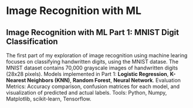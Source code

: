 # Image Recognition with ML
## Image Recognition with ML Part 1: MNIST Digit Classification
The first part of my exploration of image recognition using machine learing focuses on classifying handwritten digits, using the MNIST datase. The MNIST dataset contains 70,000 grayscale images of handwritten digits (28x28 pixels). Models implemented in Part 1: **Logistic Regression**, **K-Nearest Neighbors (KNN)**, **Random Forest**, **Neural Network**. Evaluation Metrics: Accuracy comparison, confusion matrices for each model, and visualization of predicted and actual labels. Tools: Python, Numpy, Matplotlib, scikit-learn, Tensorflow.

